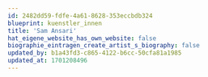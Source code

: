 ```yaml
---
id: 2482dd59-fdfe-4a61-8628-353eccbdb324
blueprint: kuenstler_innen
title: 'Sam Ansari'
hat_eigene_website_has_own_website: false
biographie_eintragen_create_artist_s_biography: false
updated_by: b1a43fd3-c865-4122-b6cc-50cfa81a1985
updated_at: 1701208496
---
```

